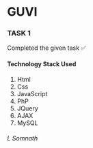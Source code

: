  <html>
<head>
<h1>GUVI</h1>
</head>
<body>
<h3>TASK 1</h3>
<p>Completed the given task ✅</p>
 <h4>Technology Stack Used</h4>
 <ol>
  <li>Html</li>
  <li>Css</li>
  <li>JavaScript</li>
  <li>PhP</li>
  <li>JQuery</li>
  <li>AJAX</li>
  <li>MySQL</li>
 </ol>
<h6>L Somnath</h6>
</body>
</html>

